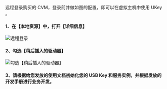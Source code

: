 远程登录购买的 CVM，登录前并做如图的配置，即可以在虚拟主机中使用 UKey 。 
#### 1、在【本地资源】中，打开【详细信息】
![远程登录](https://main.qcloudimg.com/raw/3a9233e9e22f57de585f110b885c42c7.png)
#### 2、勾选【稍后插入的驱动器】
![勾选【稍后插入的驱动器】](https://main.qcloudimg.com/raw/17be9f4c779e9f098036bf574e8ac6d7.png)
#### 3、请根据给您发放的使用文档初始化您的 USB Key 和服务实例，并根据发放的开发手册进行业务开发。